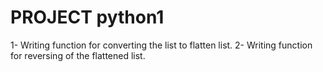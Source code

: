 # PROJECT python1

1- Writing function for converting the list to flatten list.
2- Writing function for reversing of the flattened list.
